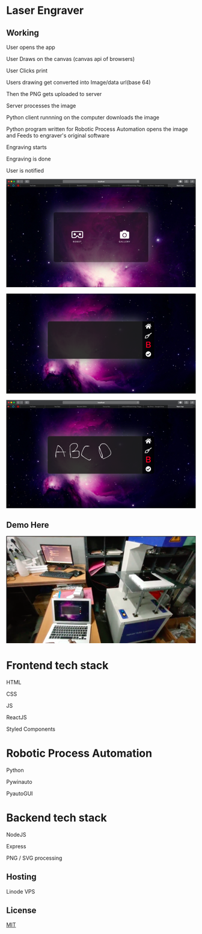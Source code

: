 # Laser Engraver

## Working 

User opens the app 

User Draws on the canvas (canvas api of browsers) 

User Clicks print 

Users drawing get converted into Image/data url(base 64) 

Then the PNG gets uploaded to server 

Server processes the image 

Python client runnning on the computer downloads the image 

Python program written for Robotic Process Automation opens the image and Feeds to engraver's original software 

Engraving starts 

Engraving is done 

User is notified





![Menu](./readme/menu.png?raw=true "Menu")

![Canvas](./readme/canvas1.png?raw=true "Canvas")

![Canvas](./readme/canvas2.png?raw=true "Drawing")




## Demo Here
[![Watch the video](./readme/thumbnail.png)](https://drive.google.com/file/d/1eEjaMLb4jP64z3ZMuI2rohlssL5EvoYY/view?usp=sharing)


# Frontend tech stack 
 
HTML 

CSS 

JS 

ReactJS 

Styled Components

# Robotic Process Automation

Python 

Pywinauto

PyautoGUI


# Backend tech stack 

NodeJS 

Express

PNG / SVG processing

## Hosting 

Linode VPS


## License
[MIT](https://choosealicense.com/licenses/mit/)

